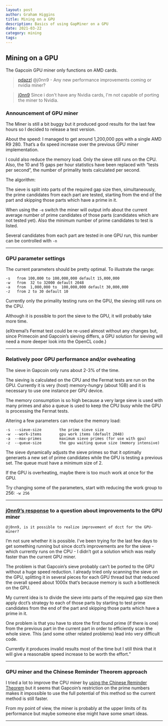 ```yaml
---
layout: post
author: Graham Higgins
title: Mining on a GPU
description: Basics of using GapMiner on a GPU
date: 2021-03-22
category: mining
tags:
---
```


## Mining on a GPU

The Gapcoin GPU miner only functions on AMD cards.


> [pdazzl](https://bitcointalk.org/index.php?topic=822498.msg10704266#msg10704266) @j0nn9 - Any new performance improvements coming or nvidia miner?

> [j0nn9](https://bitcointalk.org/index.php?topic=822498.msg10765912#msg10765912) Since i don't have any Nvidia cards, I'm not capable of porting the miner to Nvidia.



### Announcement of GPU miner

The Miner is still a bit buggy but it produced good results for the last few hours so I decided to release a test version.

About the speed: I managed to get around 1,200,000 pps with a single AMD R9 280. That’s a 6x speed increase over the previous GPU miner implementation.

I could also reduce the memory load. Only the sieve still runs on the CPU. Also, the 10 and 15 gaps per hour statistics have been replaced with “tests per second”, the number of primality tests calculated per second.

The algorithm:

The sieve is split into parts of the required gap size then, simultaneously, the prime candidates from each part are tested, starting from the end of the part and skipping those parts which have a prime in it.

When using the `-e` switch the miner will output info about the current average number of prime candidates of those parts (candidates which are not tested yet). Also the minimum number of prime candidates to test is listed.

Several candidates from each part are tested in one GPU run, this number can be controlled with `-n`

---


### GPU parameter settings

The current parameters should be pretty optimal. To illustrate the range:

    -s   from 100,000 to 100,000,000 default 15,000,000
    -w   from  32 to 32000 default 2048
    -a   from  1,000,000 to  100,000,000 default 30,000,000
    -z   from 2 to 30 default 10

Currently only the primality testing runs on the GPU, the sieving still runs on the CPU.

Although it is possible to port the sieve to the GPU, it will probably take more time.

(eXtremal’s Fermat test could be re-used almost without any changes but, since Primecoin and Gapcoin’s sieving differs, a GPU solution for sieving will need a more deeper look into the OpenCL code.)

---

### Relatively poor GPU performance and/or oveheating

The sieve in Gapcoin only runs about 2-3% of the time.

The sieving is calculated on the CPU and the Fermat tests are run on the GPU. Currently it is very (host) memory-hungry (about 1GB) and it is necessary to use one instance per GPU device.

The memory consumption is so high because a very large sieve is used with many primes and also a queue is used to keep the CPU busy while the GPU is processing the Fermat tests.

Altering a few parameters can reduce the memory load:

    -s  --sieve-size        the prime sieve size
    -w  --work-items        gpu work items (default 2048)
    -a  --max-primes        maximum sieve primes (for use with gpu)
    -z  --queue-size        the gpu waiting queue size (memory intensive)

The sieve dynamically adjusts the sieve primes so that it optimally generaets a new set of prime candidates while the GPU is testing a previous set. The queue must have a minimum size of 2.

If the GPU is overheating, maybe there is too much work at once for the GPU.

Try changing some of the parameters, start with reducing the work group to 256: `-w 256`

---

### [j0nn9’s response](https://bitcointalk.org/index.php?topic=822498.msg9606645#msg9606645) to a question about improvements to the GPU miner

    @j0nn9, is it possible to realize improvement of dcct for the GPU-miner?

I’m not sure whether it is possible. I’ve been trying for the last few days to get something running but since dcct’s improvements are for the sieve - which currently runs on the CPU - I didn’t got a solution which was really faster than the current GPU miner.

The problem is that Gapcoin’s sieve probably can’t be ported to the GPU without a huge speed reduction. I already tried only scanning the sieve on the GPU, splitting it in several pieces for each GPU thread but that reduced the overall speed about 1000x that‘s because memory is such a bottleneck on the GPU.

My current idea is to divide the sieve into parts of the required gap size then apply dcct’s strategy to each of those parts by starting to test prime candidates from the end of the part and skipping those parts which have a prime in it.

One problem is that you have to store the first found prime (if there is one) from the previous part in the current part in order to efficiently scan the whole sieve. This (and some other related problems) lead into very difficult code.

Currently it produces invalid results most of the time but I still think that it will give a reasonable speed increase to be worth the effort.”


---

### GPU miner and the Chinese Reminder Theorem approach

I tried a lot to improve the CPU miner by [using the Chinese Reminder Theorem](/mining/chinese-remainder-mining/) but it seems that Gapcoin’s restriction on the prime numbers makes it impossible to use the full potential of this method so the current method is still faster.

From my point of view, the miner is probably at the upper limits of its performance but maybe someone else might have some smart ideas.

---
